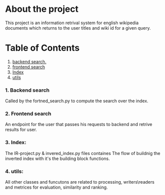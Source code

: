 # About the project
This project is an information retrival system for english wikipedia documents which returns to the user titles and wiki id for a given query.

# Table of Contents

1. [ backend search. ](#desc)
2. [ frontend search ](#usage)
3. [Index](#usage)
4. [utils](#usage)

<a name="desc"></a>
### 1. Backend search
Called by the fortned_search.py to compute the search over the index.



<a name="usage"></a>
### 2. Frontend search

An endpoint for the user that passes his requests to backend and retrive results for user.

<a name="usage"></a>
### 3. Index:
The IR-project.py & invered_index.py files containes The flow of buildnig the inverted index with it's the building block functions.
<a name="usage"></a>
### 4. utils:
All other classes and funcutons are related to processing, writers\readers and metrices for evaluation, similarity and ranking. 


